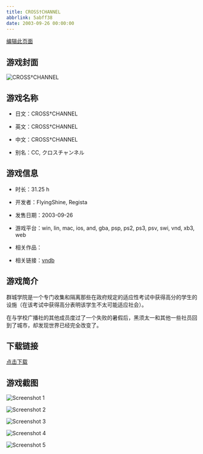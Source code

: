 ```yaml
---
title: CROSS†CHANNEL
abbrlink: 5abff38
date: 2003-09-26 00:00:00
---
```

[编辑此页面](https://github.com/ACG-3/ADV3-source/blob/main/source/_posts/games/CROSS%E2%80%A0CHANNEL.md)

## 游戏封面

![CROSS†CHANNEL](https%3A//pan.timero.xyz/onedrive/img_lib_001/CROSS%E2%80%A0CHANNEL_cover.avif)


## 游戏名称

- 日文：CROSS†CHANNEL
- 英文：CROSS†CHANNEL
- 中文：CROSS†CHANNEL

- 别名：CC, クロスチャンネル


## 游戏信息

- 时长：31.25 h
- 开发者：FlyingShine, Regista
- 发售日期：2003-09-26
- 游戏平台：win, lin, mac, ios, and, gba, psp, ps2, ps3, psv, swi, vnd, xb3, web
- 相关作品：

- 相关链接：[vndb](https://vndb.org/v66)


## 游戏简介

群城学院是一个专门收集和隔离那些在政府规定的适应性考试中获得高分的学生的设施（在该考试中获得高分表明该学生不太可能适应社会）。

在与学校广播社的其他成员度过了一个失败的暑假后，黑须太一和其他一些社员回到了城市，却发现世界已经完全改变了。




## 下载链接

[点击下载](https://pan.timero.xyz/onedrive/adv_lib_001/CROSS%E2%80%A0CHANNEL)


## 游戏截图


![Screenshot 1](https%3A//pan.timero.xyz/onedrive/img_lib_001/CROSS%E2%80%A0CHANNEL_Screenshot_1.avif)

![Screenshot 2](https%3A//pan.timero.xyz/onedrive/img_lib_001/CROSS%E2%80%A0CHANNEL_Screenshot_2.avif)

![Screenshot 3](https%3A//pan.timero.xyz/onedrive/img_lib_001/CROSS%E2%80%A0CHANNEL_Screenshot_3.avif)

![Screenshot 4](https%3A//pan.timero.xyz/onedrive/img_lib_001/CROSS%E2%80%A0CHANNEL_Screenshot_4.avif)

![Screenshot 5](https%3A//pan.timero.xyz/onedrive/img_lib_001/CROSS%E2%80%A0CHANNEL_Screenshot_5.avif)

